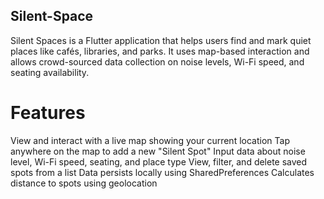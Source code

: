 ## Silent-Space
Silent Spaces is a Flutter application that helps users find and mark quiet places like cafés, libraries, and parks. It uses map-based interaction and allows crowd-sourced data collection on noise levels, Wi-Fi speed, and seating availability.

# Features
View and interact with a live map showing your current location
Tap anywhere on the map to add a new "Silent Spot"
Input data about noise level, Wi-Fi speed, seating, and place type
View, filter, and delete saved spots from a list
Data persists locally using SharedPreferences
Calculates distance to spots using geolocation
